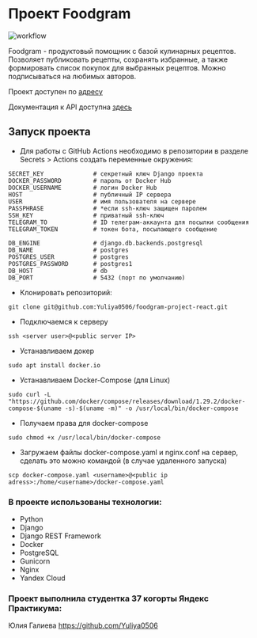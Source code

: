# Проект Foodgram
![workflow](https://github.com/Yuliya0506/foodgram-project-react/actions/workflows/main.yml/badge.svg?)

Foodgram - продуктовый помощник с базой кулинарных рецептов. 
Позволяет публиковать рецепты, сохранять избранные, а также формировать список покупок для выбранных рецептов.
Можно подписываться на любимых авторов.


Проект доступен по [адресу](http://51.250.91.217/recipes)

Документация к API доступна [здесь](http://51.250.91.217/api/docs/)


## Запуск проекта

* Для работы с GitHub Actions необходимо в репозитории в разделе Secrets > Actions создать переменные окружения:
````
SECRET_KEY              # секретный ключ Django проекта
DOCKER_PASSWORD         # пароль от Docker Hub
DOCKER_USERNAME         # логин Docker Hub
HOST                    # публичный IP сервера
USER                    # имя пользователя на сервере
PASSPHRASE              # *если ssh-ключ защищен паролем
SSH_KEY                 # приватный ssh-ключ
TELEGRAM_TO             # ID телеграм-аккаунта для посылки сообщения
TELEGRAM_TOKEN          # токен бота, посылающего сообщение

DB_ENGINE               # django.db.backends.postgresql
DB_NAME                 # postgres
POSTGRES_USER           # postgres
POSTGRES_PASSWORD       # postgres1
DB_HOST                 # db
DB_PORT                 # 5432 (порт по умолчанию)
````

* Клонировать репозиторий:
````
git clone git@github.com:Yuliya0506/foodgram-project-react.git
````

* Подключаемся к серверу
````
ssh <server user>@<public server IP>
````

* Устанавливаем докер
````
sudo apt install docker.io
````

* Устанавливаем Docker-Compose (для Linux)
````
sudo curl -L "https://github.com/docker/compose/releases/download/1.29.2/docker-compose-$(uname -s)-$(uname -m)" -o /usr/local/bin/docker-compose
````

* Получаем права для docker-compose
````
sudo chmod +x /usr/local/bin/docker-compose
````

* Загружаем файлы docker-compose.yaml и nginx.conf на сервер, сделать это можно командой (в случае удаленного запуска)
````
scp docker-compose.yaml <username>@<public ip adress>:/home/<username>/docker-compose.yaml
````


### В проекте использованы технологии:
- Python
- Django
- Django REST Framework
- Docker
- PostgreSQL
- Gunicorn
- Nginx
- Yandex Cloud

### Проект выполнила студентка 37 когорты Яндекс Практикума:
Юлия Галиева     https://github.com/Yuliya0506
